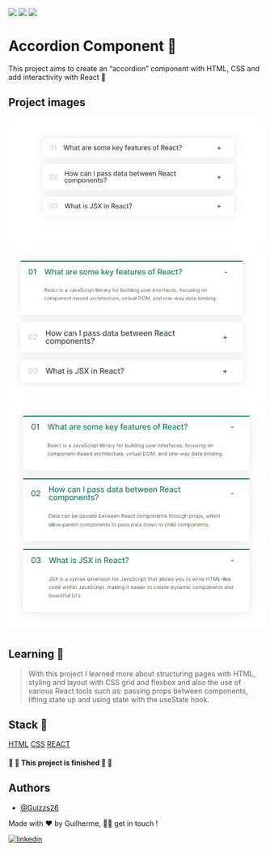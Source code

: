 <img src="https://img.shields.io/static/v1?label=Page&message=HTML&color=fcba03&style=for-the-badge&logo=ghost"/> <img src="https://img.shields.io/static/v1?label=Style&message=CSS&color=1572B6&style=for-the-badge&logo=css3&logoColor=white"/> <img src="https://img.shields.io/static/v1?label=Library&message=React&color=61DAFB&style=for-the-badge&logo=react"/>

# Accordion Component 📃

This project aims to create an “accordion” component with HTML, CSS and add interactivity with React 🦾

## Project images

<img src='/images/image-1.png'></img>
<img src='/images/image-2.png'></img>
<img src='./images/image-3.png'></img>

## Learning 🧠

> With this project I learned more about structuring pages with HTML, styling and layout with CSS grid and flexbox and also the use of various React tools such as: passing props between components, lifting state up and using state with the useState hook.

## Stack 📌

[HTML](https://developer.mozilla.org/pt-BR/docs/Learn/HTML)
[CSS](https://developer.mozilla.org/pt-BR/docs/Learn/CSS)
[REACT](https://react.dev/learn)

<h4> 
🚧  🚀 This project is finished 🚀 🚧
</h4>

## Authors

- [@Guizzs26](https://github.com/Guizzs26)

Made with ❤️ by Guilherme, 👋🏽 get in touch !

[![linkedin](https://img.shields.io/badge/linkedin-0A66C2?style=for-the-badge&logo=linkedin&logoColor=white)](https://www.linkedin.com/in/guilherme-alexandre-lescano-teixeira-17a4a12a3/)
